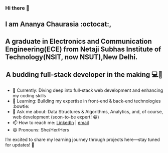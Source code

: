 ### Hi there 👋
## I am Ananya Chaurasia :octocat:, 
## A graduate in Electronics and Communication Engineering(ECE) from Netaji Subhas Institute of Technology(NSIT, now NSUT),New Delhi.
## <p align="center"> A budding full-stack developer in the making  💻🚀</p>

- 🔭 Currently: Diving deep into full-stack web development and enhancing my coding skills
- 🌱 Learning: Building my expertise in front-end & back-end technologies :bowtie:
- 💬 Ask me about: Data Structures & Algorithms, Analytics, and, of course, web development (soon-to-be expert! :grin:)
- 📫 How to reach me: <a href= "https://www.linkedin.com/in/ananya-chaurasia/">LinkedIn</a> | <a href= "ananyachaurasia2020@gmail.com">email</a>
- 😄 Pronouns: She/Her/Hers
  
I’m excited to share my learning journey through projects here—stay tuned for updates! 🌟

